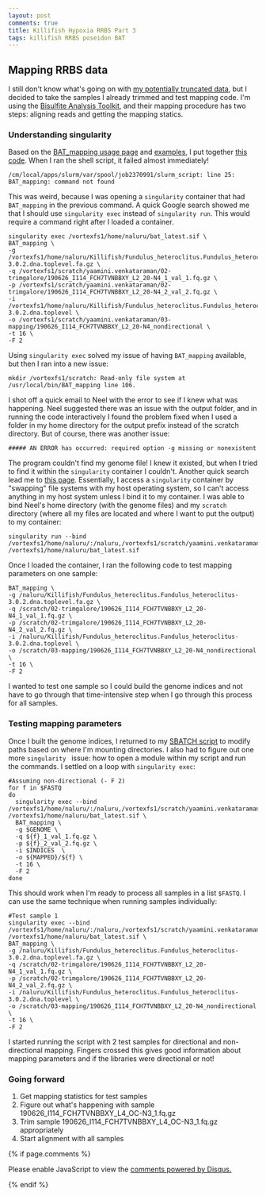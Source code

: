 ```yaml
---
layout: post
comments: true
title: Killifish Hypoxia RRBS Part 3
tags: killifish RRBS poseidon BAT
---
```


## Mapping RRBS data

I still don't know what's going on with [my potentially truncated data](https://yaaminiv.github.io/Killifish-Hypoxia-RRBS-Part2/), but I decided to take the samples I already trimmed and test mapping code. I'm using the [Bisulfite Analysis Toolkit](https://www.bioinf.uni-leipzig.de/Software/BAT/), and their mapping procedure has two steps: aligning reads and getting the mapping statics.

### Understanding singularity

Based on the [BAT_mapping usage page](https://www.bioinf.uni-leipzig.de/Software/BAT/mapping/#basic_usage) and [examples](https://www.bioinf.uni-leipzig.de/Software/BAT/example_mapping/), I put together [this code](https://github.com/yaaminiv/killifish-hypoxia-RRBS/blob/main/code/03-alignment.sh). When I ran the shell script, it failed almost immediately!

```
/cm/local/apps/slurm/var/spool/job2370991/slurm_script: line 25: BAT_mapping: command not found
```

This was weird, because I was opening a `singularity` container that had `BAT_mapping` in the previous command. A quick Google search showed me that I should use `singularity exec` instead of `singularity run`. This would require a command right after I loaded a container.

```
singularity exec /vortexfs1/home/naluru/bat_latest.sif \
BAT_mapping \
-g /vortexfs1/home/naluru/Killifish/Fundulus_heteroclitus.Fundulus_heteroclitus-3.0.2.dna.toplevel.fa.gz \
-q /vortexfs1/scratch/yaamini.venkataraman/02-trimgalore/190626_I114_FCH7TVNBBXY_L2_20-N4_1_val_1.fq.gz \
-p /vortexfs1/scratch/yaamini.venkataraman/02-trimgalore/190626_I114_FCH7TVNBBXY_L2_20-N4_2_val_2.fq.gz \
-i /vortexfs1/home/naluru/Killifish/Fundulus_heteroclitus.Fundulus_heteroclitus-3.0.2.dna.toplevel \
-o /vortexfs1/scratch/yaamini.venkataraman/03-mapping/190626_I114_FCH7TVNBBXY_L2_20-N4_nondirectional \
-t 16 \
-F 2
```

Using `singularity exec` solved my issue of having `BAT_mapping` available, but then I ran into a new issue:

```
mkdir /vortexfs1/scratch: Read-only file system at /usr/local/bin/BAT_mapping line 106.
```

I shot off a quick email to Neel with the error to see if I knew what was happening. Neel suggested there was an issue with the output folder, and in running the code interactively I found the problem fixed when I used a folder in my home directory for the output prefix instead of the scratch directory. But of course, there was another issue:

```
##### AN ERROR has occurred: required option -g missing or nonexistent
```

The program couldn't find my genome file! I knew it existed, but when I tried to find it within the `singularity` container I couldn't. Another quick search lead me to [this page](https://sylabs.io/guides/3.0/user-guide/bind_paths_and_mounts.html). Essentially, I access a `singularity` container by "swapping" file systems with my host operating system, so I can't access anything in my host system unless I bind it to my container. I was able to bind Neel's home directory (with the genome files) and my `scratch` directory (where all my files are located and where I want to put the output) to my container:

```
singularity run --bind /vortexfs1/home/naluru/:/naluru,/vortexfs1/scratch/yaamini.venkataraman:/scratch /vortexfs1/home/naluru/bat_latest.sif
```

Once I loaded the container, I ran the following code to test mapping parameters on one sample:

```
BAT_mapping \
-g /naluru/Killifish/Fundulus_heteroclitus.Fundulus_heteroclitus-3.0.2.dna.toplevel.fa.gz \
-q /scratch/02-trimgalore/190626_I114_FCH7TVNBBXY_L2_20-N4_1_val_1.fq.gz \
-p /scratch/02-trimgalore/190626_I114_FCH7TVNBBXY_L2_20-N4_2_val_2.fq.gz \
-i /naluru/Killifish/Fundulus_heteroclitus.Fundulus_heteroclitus-3.0.2.dna.toplevel \
-o /scratch/03-mapping/190626_I114_FCH7TVNBBXY_L2_20-N4_nondirectional \
-t 16 \
-F 2
```

I wanted to test one sample so I could build the genome indices and not have to go through that time-intensive step when I go through this process for all samples.

### Testing mapping parameters

Once I built the genome indices, I returned to my [SBATCH script](https://github.com/yaaminiv/killifish-hypoxia-RRBS/blob/main/code/03-alignment.sh) to modify paths based on where I'm mounting directories. I also had to figure out one more `singularity ` issue: how to open a module within my script and run the commands. I settled on a loop with `singularity exec`:

```
#Assuming non-directional (- F 2)
for f in $FASTQ
do
  singularity exec --bind /vortexfs1/home/naluru/:/naluru,/vortexfs1/scratch/yaamini.venkataraman:/scratch /vortexfs1/home/naluru/bat_latest.sif \
  BAT_mapping \
  -g $GENOME \
  -q ${f}_1_val_1.fq.gz \
  -p ${f}_2_val_2.fq.gz \
  -i $INDICES  \
  -o ${MAPPED}/${f} \
  -t 16 \
  -F 2
done
```

This should work when I'm ready to process all samples in a list `$FASTQ`. I can use the same technique when running samples individually:

```
#Test sample 1
singularity exec --bind /vortexfs1/home/naluru/:/naluru,/vortexfs1/scratch/yaamini.venkataraman:/scratch /vortexfs1/home/naluru/bat_latest.sif \
BAT_mapping \
-g /naluru/Killifish/Fundulus_heteroclitus.Fundulus_heteroclitus-3.0.2.dna.toplevel.fa.gz \
-q /scratch/02-trimgalore/190626_I114_FCH7TVNBBXY_L2_20-N4_1_val_1.fq.gz \
-p /scratch/02-trimgalore/190626_I114_FCH7TVNBBXY_L2_20-N4_2_val_2.fq.gz \
-i /naluru/Killifish/Fundulus_heteroclitus.Fundulus_heteroclitus-3.0.2.dna.toplevel \
-o /scratch/03-mapping/190626_I114_FCH7TVNBBXY_L2_20-N4_nondirectional \
-t 16 \
-F 2
```

I started running the script with 2 test samples for directional and non-directional mapping. Fingers crossed this gives good information about mapping parameters and if the libraries were directional or not!

### Going forward

1. Get mapping statistics for test samples
2. Figure out what's happening with sample 190626_I114_FCH7TVNBBXY_L4_OC-N3_1.fq.gz
3. Trim sample 190626_I114_FCH7TVNBBXY_L4_OC-N3_1.fq.gz appropriately
3. Start alignment with all samples

{% if page.comments %}

<div id="disqus_thread"></div>
<script>

/**
*  RECOMMENDED CONFIGURATION VARIABLES: EDIT AND UNCOMMENT THE SECTION BELOW TO INSERT DYNAMIC VALUES FROM YOUR PLATFORM OR CMS.
*  LEARN WHY DEFINING THESE VARIABLES IS IMPORTANT: https://disqus.com/admin/universalcode/#configuration-variables*/
/*
var disqus_config = function () {
this.page.url = PAGE_URL;  // Replace PAGE_URL with your page's canonical URL variable
this.page.identifier = PAGE_IDENTIFIER; // Replace PAGE_IDENTIFIER with your page's unique identifier variable
};
*/
(function() { // DON'T EDIT BELOW THIS LINE
var d = document, s = d.createElement('script');
s.src = 'https://the-responsible-grad-student.disqus.com/embed.js';
s.setAttribute('data-timestamp', +new Date());
(d.head || d.body).appendChild(s);
})();
</script>
<noscript>Please enable JavaScript to view the <a href="https://disqus.com/?ref_noscript">comments powered by Disqus.</a></noscript>

{% endif %}

<script id="dsq-count-scr" src="//the-responsible-grad-student.disqus.com/count.js" async></script>
